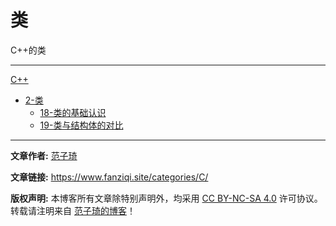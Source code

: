 # 类

C++的类

------

[C++](/C++/)
- [2-类](C++/2-类/)
  - [18-类的基础认识](C++/2-类/18-类的基础认识.md)
  - [19-类与结构体的对比](C++/2-类/19-类与结构体的对比.md)

------

**文章作者:** [范子琦](https://github.com/fan-ziqi)

**文章链接:** https://www.fanziqi.site/categories/C/

**版权声明:** 本博客所有文章除特别声明外，均采用 [CC BY-NC-SA 4.0](https://creativecommons.org/licenses/by-nc-sa/4.0/) 许可协议。转载请注明来自 [范子琦的博客](http://www.fanziqi.site/)！
